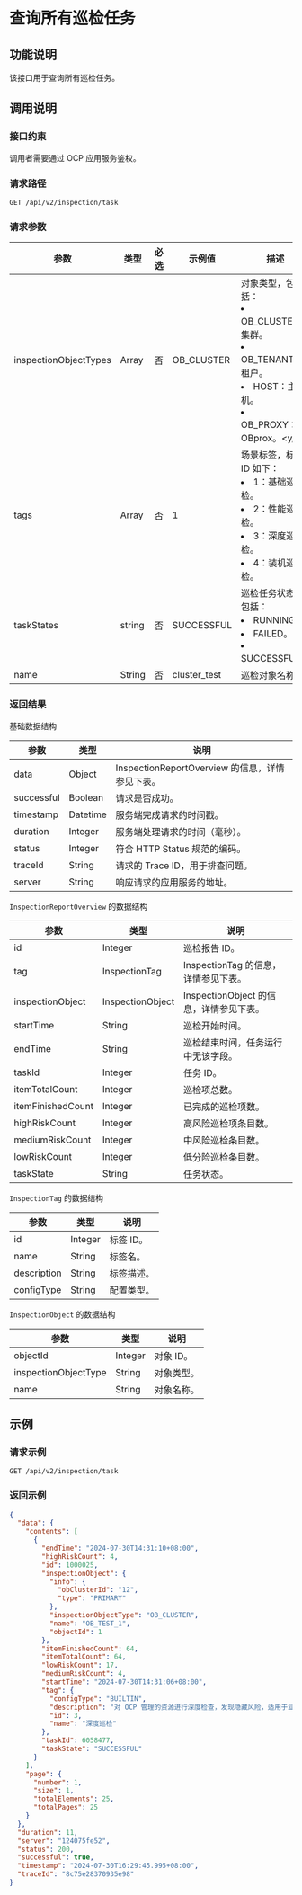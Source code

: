 # 查询所有巡检任务

## 功能说明

该接口用于查询所有巡检任务。

## 调用说明

### 接口约束

调用者需要通过 OCP 应用服务鉴权。

### 请求路径

`GET /api/v2/inspection/task`

### 请求参数

|  参数  |  类型  |  必选  |  示例值  |  描述  |
|--------|--------|--------|---------|--------|
|  inspectionObjectTypes  |  Array  |  否  |  OB_CLUSTER  |  对象类型，包括：<li>OB_CLUSTER：集群。</li><li>OB_TENANT：租户。</li><li> HOST：主机。</li><li> OB_PROXY：OBprox。<y/li>   |
|  tags  |  Array  |  否  |  1  |  场景标签，标签 ID 如下：<li>1：基础巡检。</li><li>2：性能巡检。</li><li>3：深度巡检。</li><li>4：装机巡检。</li>  |
|  taskStates  |  string  |  否  |  SUCCESSFUL  |  巡检任务状态，包括：<li>RUNNING。 </li><li> FAILED。 </li><li> SUCCESSFUL。</li>  |
|  name  |  String  |  否  | cluster_test   |  巡检对象名称。  |

### 返回结果

基础数据结构

|  参数  |  类型  | 说明                               |
|--------|---------|----------------------------------|
|  data  |  Object  | InspectionReportOverview 的信息，详情参见下表。 |
|  successful  |  Boolean | 请求是否成功。                          |
|  timestamp |  Datetime  | 服务端完成请求的时间戳。                     |
|  duration |  Integer  | 服务端处理请求的时间（毫秒）。                  |
|  status |  Integer  | 符合 HTTP Status 规范的编码。            |
|  traceId |  String  | 请求的 Trace ID，用于排查问题。             |
|  server  |  String  | 响应请求的应用服务的地址。                    |

`InspectionReportOverview` 的数据结构

|  参数  |  类型  |  说明  |
|--------|--------|---------|
|  id  |  Integer  |  巡检报告 ID。  |
|  tag  |  InspectionTag  |  InspectionTag 的信息，详情参见下表。  |
|  inspectionObject  |  InspectionObject  |  InspectionObject 的信息，详情参见下表。  |
|  startTime  |  String  |  巡检开始时间。  |
|  endTime  |  String  |  巡检结束时间，任务运行中无该字段。  |
|  taskId  |  Integer  |  任务 ID。  |
|  itemTotalCount  |  Integer  |  巡检项总数。  |
|  itemFinishedCount  |  Integer  |  已完成的巡检项数。  |
|  highRiskCount  |  Integer  |  高风险巡检项条目数。  |
|  mediumRiskCount  |  Integer  |  中风险巡检条目数。  |
|  lowRiskCount  |  Integer  |  低分险巡检条目数。  |
|  taskState  |  String  |  任务状态。  |

`InspectionTag` 的数据结构

|  参数  |  类型  |  说明  |
|--------|---------|---------|
|  id  |  Integer  |  标签 ID。  |
|  name  |  String  |  标签名。  |
|  description  |  String  |  标签描述。  |
|  configType  |  String  |  配置类型。  |

`InspectionObject` 的数据结构

|  参数  |  类型  |  说明  |
|--------|---------|--------|
|  objectId  |  Integer  |  对象 ID。  |
|  inspectionObjectType  |  String  |  对象类型。  |
|  name  |  String  |  对象名称。  |

## 示例

### 请求示例

`GET /api/v2/inspection/task`

### 返回示例

```JSON
{
  "data": {
    "contents": [
      {
        "endTime": "2024-07-30T14:31:10+08:00",
        "highRiskCount": 4,
        "id": 1000025,
        "inspectionObject": {
          "info": {
            "obClusterId": "12",
            "type": "PRIMARY"
          },
          "inspectionObjectType": "OB_CLUSTER",
          "name": "OB_TEST_1",
          "objectId": 1
        },
        "itemFinishedCount": 64,
        "itemTotalCount": 64,
        "lowRiskCount": 17,
        "mediumRiskCount": 4,
        "startTime": "2024-07-30T14:31:06+08:00",
        "tag": {
          "configType": "BUILTIN",
          "description": "对 OCP 管理的资源进行深度检查，发现隐藏风险，适用于业务洪峰前巡检工作。",
          "id": 3,
          "name": "深度巡检"
        },
        "taskId": 6058477,
        "taskState": "SUCCESSFUL"
      }
    ],
    "page": {
      "number": 1,
      "size": 1,
      "totalElements": 25,
      "totalPages": 25
    }
  },
  "duration": 11,
  "server": "124075fe52",
  "status": 200,
  "successful": true,
  "timestamp": "2024-07-30T16:29:45.995+08:00",
  "traceId": "8c75e28370935e98"
}
```
